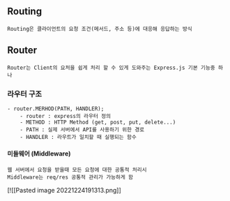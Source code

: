 ## Routing 
	Routing은 클라이언트의 요청 조건(메서드, 주소 등)에 대응해 응답하는 방식

## Router
	Router는 Client의 요처을 쉽게 처리 할 수 있게 도와주는 Express.js 기본 기능중 하나

### 라우터 구조
	- router.MERHOD(PATH, HANDLER);
		- router : express의 라우터 정의
		- METHOD : HTTP Method (get, post, put, delete...)
		- PATH : 실제 서버에서 API를 사용하기 위한 경로
		- HANDLER : 라우트가 일치할 때 실행되는 함수

#### 미들웨어 (Middleware)
	웹 서버에서 요청을 받을때 모든 요청에 대한 공통적 처리시
	Middleware는 req/res 공통적 관리가 가능하게 함
[![[Pasted image 20221224191313.png]]